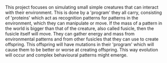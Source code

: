 This project focuses on simulating small simple creatures that can interact with their environment. This is done by a 'program' they all carry, consisting of 'proteins' which act as recognition patterns for patterns in the environment, which they can manipulate or move. If the mass of a pattern in the world is bigger than that of the creature, also called fusicle, then the fusicle itself will move. They can gather energy and mass from environmental patterns and from other fusicles that they can use to create offspring. This offspring will have mutations in their 'program' which will cause them to be better or worse at creating offspring. This way evolution will occur and complex behavioural patterns might emerge.